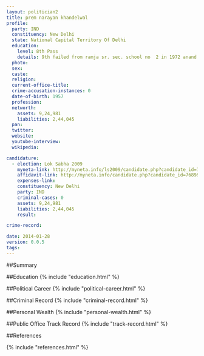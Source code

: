 ```yaml
---
layout: politician2
title: prem narayan khandelwal
profile: 
  party: IND
  constituency: New Delhi
  state: National Capital Territory Of Delhi
  education: 
    level: 8th Pass
    details: 9th failed from ramja sr. sec. school no  2 in 1972 anand parbat, new delhi.
  photo: 
  sex: 
  caste: 
  religion: 
  current-office-title: 
  crime-accusation-instances: 0
  date-of-birth: 1957
  profession: 
  networth: 
    assets: 9,24,981
    liabilities: 2,44,045
  pan: 
  twitter: 
  website: 
  youtube-interview: 
  wikipedia: 

candidature: 
  - election: Lok Sabha 2009
    myneta-link: http://myneta.info/ls2009/candidate.php?candidate_id=7689
    affidavit-link: http://myneta.info/candidate.php?candidate_id=7689&scan=original
    expenses-link: 
    constituency: New Delhi 
    party: IND
    criminal-cases: 0
    assets: 9,24,981
    liabilities: 2,44,045
    result:  

crime-record: 

date: 2014-01-28
version: 0.0.5
tags: 
---
```

##Summary


##Education
{% include "education.html" %}


##Political Career
{% include "political-career.html" %}


##Criminal Record
{% include "criminal-record.html" %}


##Personal Wealth
{% include "personal-wealth.html" %}


##Public Office Track Record
{% include "track-record.html" %}


##References


{% include "references.html" %}